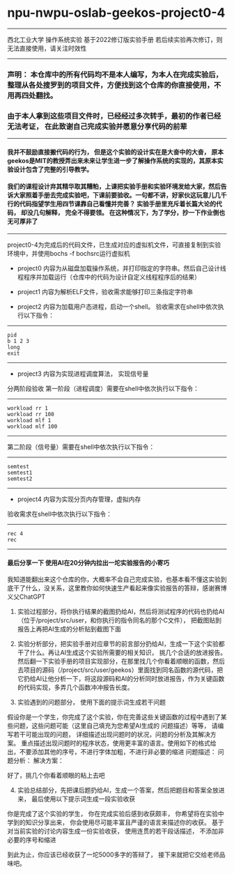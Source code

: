 # npu-nwpu-oslab-geekos-project0-4

---
西北工业大学 操作系统实验 基于2022修订版实验手册
若后续实验再次修订，则无法直接使用，请关注时效性

---

### 声明： 本仓库中的所有代码均不是本人编写，为本人在完成实验后，整理从各处搜罗到的项目文件，方便找到这个仓库的你直接使用，不用再四处翻找。 
### 由于本人拿到这些项目文件时，已经经过多次转手，最初的作者已经无法考证， 在此致谢自己完成实验并愿意分享代码的前辈

---

#### 我并不鼓励直接搬代码的行为， 但是这个实验的设计实在是大奋中的大奋， 原本geekos是MIT的教授弄出来未来让学生进一步了解操作系统的实现的，其原本实验设计包含了完整的引导教学。
#### 我们的课程设计弃其精华取其糟粕，上课把实验手册和实验环境发给大家，然后告诉大家照着手册去完成实验吧，下课前要验收。一句都不讲，好家伙这玩意儿几千行的代码指望学生用四节课靠自己看懂并完善？ 实验手册里充斥着长篇大论的代码， 却没几句解释， 完全不得要领。 在这种情况下，为了学分，抄一下作业倒也无可厚非了

---

project0-4为完成后的代码文件，已生成对应的虚拟机文件，可直接复制到实验环境中，并使用bochs -f bochsrc运行虚拟机

- project0 内容为从磁盘加载操作系统，并打印指定的字符串。然后自己设计线程程序并加载运行（仓库中的代码为设计自定义线程程序后的结果）

- project1 内容为解析ELF文件，验收需求能够打印三条指定字符串

- project2 内容为加载用户态进程，启动一个shell。 
验收需求在shell中依次执行以下指令：

---
    pid
    b 1 2 3
    long
    exit
---

- project3 内容为实现进程调度算法， 实现信号量

分两阶段验收
第一阶段（进程调度）需要在shell中依次执行以下指令：

---
    workload rr 1
    workload rr 100
    workload mlf 1
    workload mlf 100
---

第二阶段（信号量）需要在shell中依次执行以下指令：

---
    semtest
    semtest1
    semtest2
---

- project4 内容为实现分页内存管理，虚拟内存

验收需求在shell中依次执行以下指令：

---
    rec 4
    rec
---


#### 最后分享一下 使用AI在20分钟内拉出一坨实验报告的小寄巧

我知道能翻出来这个仓库的你，大概率不会自己完成实验，也基本看不懂这实验到底干了什么，没关系，这里教你如何快速生产看起来像实验报告的答辩，感谢赛博义父ChatGPT

1. 实验过程部分，将你执行结果的截图扔给AI，然后将测试程序的代码也扔给AI（位于/project/src/user，和你执行的指令同名的那个C文件）， 把截图贴到报告上再把AI生成的分析贴到截图下面

2. 实验分析部分，把实验手册对应章节的前言部分扔给AI，生成一下这个实验都干了什么。再让AI生成这个实验所需要的相关知识， 挑几个合适的放进报告。然后翻一下实验手册的项目实现部分，在那里找几个你看着顺眼的函数，然后去项目的源码（/project/src/user/geekos）里面找到同名函数的源代码，把它扔给AI让他分析一下，将这段源码和AI的分析同时放进报告，作为关键函数的代码实现，多弄几个函数冲冲报告长度。

3. 实验遇到的问题部分， 使用下面的提示词生成若干问题

假设你是一个学生，你完成了这个实验，你在完善这些关键函数的过程中遇到了某些问题，这些问题可能（这里自己填充为您希望AI生成的 问题描述）等等， 请编写若干可能出现的问题， 详细描述出现问题时的状况，问题的分析及其解决方案。 重点描述出现问题时的程序状态，使用更丰富的语言。使用如下的格式给出，不要添加其他的序号，不进行字体加粗，不进行非必要的缩进
问题描述：
问题分析：
解决方案：

好了，挑几个你看着顺眼的粘上去吧

4. 实验总结部分，先把课后题扔给AI，生成一个答案，然后把题目和答案全放进来， 最后使用以下提示词生成一段实验收获

你是完成了这个实验的学生， 你在完成实验后感到收获颇丰， 你希望将在实验中学到的知识分享出来， 你会使用尽可能丰富且严谨的语言来描述你的收获。
基于对当前实验的讨论内容生成一份实验收获， 使用连贯的若干段话描述， 不添加非必要的序号和缩进

到此为止，你应该已经收获了一坨5000多字的答辩了， 接下来就把它交给老师品味吧。


